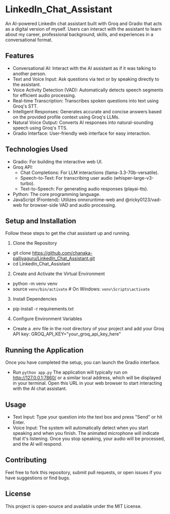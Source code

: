 # LinkedIn_Chat_Assistant
An AI-powered LinkedIn chat assistant built with Groq and Gradio that acts as a digital version of myself. Users can interact with the assistant to learn about my career, professional background, skills, and experiences in a conversational format.

## Features
- Conversational AI: Interact with the AI assistant as if it was talking to another person.
- Text and Voice Input: Ask questions via text or by speaking directly to the assistant.
- Voice Activity Detection (VAD): Automatically detects speech segments for efficient audio processing.
- Real-time Transcription: Transcribes spoken questions into text using Groq's STT.
- Intelligent Responses: Generates accurate and concise answers based on the provided profile context using Groq's LLMs.
- Natural Voice Output: Converts AI responses into natural-sounding speech using Groq's TTS.
- Gradio Interface: User-friendly web interface for easy interaction.

## Technologies Used
- Gradio: For building the interactive web UI.
- Groq API:
  - Chat Completions: For LLM interactions (llama-3.3-70b-versatile).
  - Speech-to-Text: For transcribing user audio (whisper-large-v3-turbo).
  - Text-to-Speech: For generating audio responses (playai-tts).
- Python: The core programming language.
- JavaScript (Frontend): Utilizes onnxruntime-web and @ricky0123/vad-web for browser-side VAD and audio processing.

## Setup and Installation
Follow these steps to get the chat assistant up and running.
1. Clone the Repository
  - git clone https://github.com/chanaka-palliyaguru/LinkedIn_Chat_Assistant.git
  - cd LinkedIn_Chat_Assistant
2. Create and Activate the Virtual Environment
  - python -m venv venv
  - source `venv/bin/activate`  # On Windows: `venv\Scripts\activate`
3. Install Dependencies
  - pip install -r requirements.txt
4. Configure Environment Variables
  - Create a .env file in the root directory of your project and add your Groq API key: GROQ_API_KEY="your_groq_api_key_here"

## Running the Application
Once you have completed the setup, you can launch the Gradio interface.
  - Run `python app.py`
The application will typically run on http://127.0.0.1:7860/ or a similar local address, which will be displayed in your      terminal. Open this URL in your web browser to start interacting with the AI chat assistant.

## Usage
- Text Input: Type your question into the text box and press "Send" or hit Enter.
- Voice Input: The system will automatically detect when you start speaking and when you finish. The animated microphone will indicate that it's listening. Once you stop speaking, your audio will be processed, and the AI will respond.

## Contributing
Feel free to fork this repository, submit pull requests, or open issues if you have suggestions or find bugs.

## License
This project is open-source and available under the MIT License.
